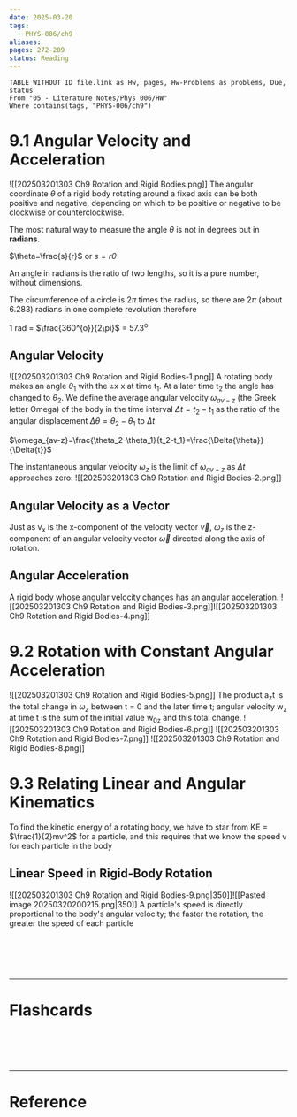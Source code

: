 ```yaml
---
date: 2025-03-20
tags:
  - PHYS-006/ch9
aliases: 
pages: 272-289
status: Reading
---
```

```dataview
TABLE WITHOUT ID file.link as Hw, pages, Hw-Problems as problems, Due, status
From "05 - Literature Notes/Phys 006/HW"
Where contains(tags, "PHYS-006/ch9")
```
# 9.1 Angular Velocity and Acceleration
![[202503201303 Ch9 Rotation and Rigid Bodies.png]]
The angular coordinate $\theta$ of a rigid body rotating around a fixed axis can be both positive and negative, depending on which to be positive or negative to be clockwise or counterclockwise.

The most natural way to measure the angle $\theta$ is not in degrees but in **radians**.

$\theta=\frac{s}{r}$ or $s=r\theta$

An angle in radians is the ratio of two lengths, so it is a pure number, without dimensions.

The circumference of a circle is 2$\pi$ times the radius, so there are 2$\pi$ (about 6.283) radians in one complete revolution therefore

1 rad = $\frac{360^{o}}{2\pi}$ = 57.3<sup>o</sup> 

## Angular Velocity
![[202503201303 Ch9 Rotation and Rigid Bodies-1.png]]
A rotating body makes an angle $\theta_1$ with the $\pm$x x at time t<sub>1</sub>. At a later time t<sub>2</sub> the angle has changed to $\theta_2$. We define the average angular velocity $\omega_{av-z}$ (the Greek letter Omega) of the body in the time interval $\Delta{t}=t_2-t_1$ as the ratio of the angular displacement $\Delta{\theta}=\theta_2-\theta_1$ to $\Delta{t}$

$\omega_{av-z}=\frac{\theta_2-\theta_1}{t_2-t_1}=\frac{\Delta{\theta}}{\Delta{t}}$

The instantaneous angular velocity $\omega_z$ is the limit of $\omega_{av-z}$ as $\Delta{t}$ approaches zero:
![[202503201303 Ch9 Rotation and Rigid Bodies-2.png]]

## Angular Velocity as a Vector
Just as v<sub>x</sub> is  the x-component of the velocity vector $\overrightarrow{v}$, $\omega_z$ is the z-component of an angular velocity vector $\overrightarrow{\omega}$ directed along the axis of rotation.

## Angular Acceleration
A rigid body whose angular velocity changes has an angular acceleration.
![[202503201303 Ch9 Rotation and Rigid Bodies-3.png]]![[202503201303 Ch9 Rotation and Rigid Bodies-4.png]]

# 9.2 Rotation with Constant Angular Acceleration
![[202503201303 Ch9 Rotation and Rigid Bodies-5.png]]
The product a<sub>z</sub>t is the total change in $\omega_z$ between t = 0 and the later time t; angular velocity w<sub>z</sub> at time t is the sum of the initial value w<sub>0z</sub> and this total change.
![[202503201303 Ch9 Rotation and Rigid Bodies-6.png]]
![[202503201303 Ch9 Rotation and Rigid Bodies-7.png]]
![[202503201303 Ch9 Rotation and Rigid Bodies-8.png]]

# 9.3 Relating Linear and Angular Kinematics
To find the kinetic energy of a rotating body, we have to star from   KE = $\frac{1}{2}mv^2$ for a particle, and this requires that we know the speed v for each particle in the body

## Linear Speed in Rigid-Body Rotation
![[202503201303 Ch9 Rotation and Rigid Bodies-9.png|350]]![[Pasted image 20250320200215.png|350]]
A particle's speed is directly proportional to the body's angular velocity; the faster the rotation, the greater the speed of each particle

# ‌
---
# Flashcards


# ‌
---
# Reference
